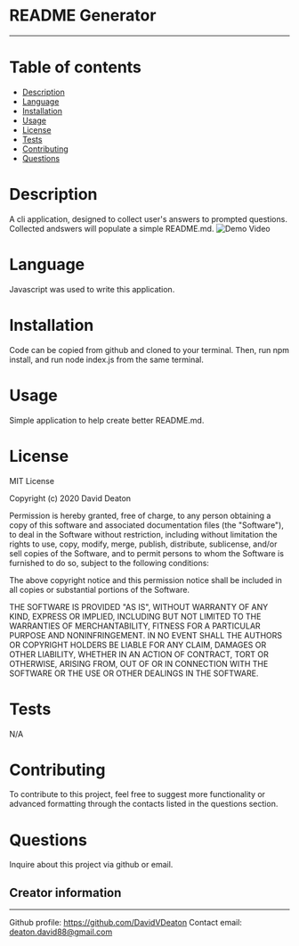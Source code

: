 # README Generator
---

# Table of contents
- [Description](#description)
- [Language](#language)
- [Installation](#installation)
- [Usage](#usage)
- [License](#license)
- [Tests](#tests)
- [Contributing](#Contributing)
- [Questions](#questions)


# Description
A cli application, designed to collect user's answers to prompted questions.  Collected andswers will populate a simple README.md.
![Demo Video]()

# Language
Javascript was used to write this application.

# Installation
Code can be copied from github and cloned to your terminal.  Then, run npm install, and run node index.js from the same terminal.

# Usage
Simple application to help create better README.md.

# License
MIT License

Copyright (c) 2020 David Deaton

Permission is hereby granted, free of charge, to any person obtaining a copy
of this software and associated documentation files (the "Software"), to deal
in the Software without restriction, including without limitation the rights
to use, copy, modify, merge, publish, distribute, sublicense, and/or sell
copies of the Software, and to permit persons to whom the Software is
furnished to do so, subject to the following conditions:

The above copyright notice and this permission notice shall be included in all
copies or substantial portions of the Software.

THE SOFTWARE IS PROVIDED "AS IS", WITHOUT WARRANTY OF ANY KIND, EXPRESS OR
IMPLIED, INCLUDING BUT NOT LIMITED TO THE WARRANTIES OF MERCHANTABILITY,
FITNESS FOR A PARTICULAR PURPOSE AND NONINFRINGEMENT. IN NO EVENT SHALL THE
AUTHORS OR COPYRIGHT HOLDERS BE LIABLE FOR ANY CLAIM, DAMAGES OR OTHER
LIABILITY, WHETHER IN AN ACTION OF CONTRACT, TORT OR OTHERWISE, ARISING FROM,
OUT OF OR IN CONNECTION WITH THE SOFTWARE OR THE USE OR OTHER DEALINGS IN THE
SOFTWARE.

# Tests
N/A

# Contributing
To contribute to this project, feel free to suggest more functionality or advanced formatting through the contacts listed in the questions section.

# Questions
Inquire about this project via github or email.

## Creator information
---
Github profile: https://github.com/DavidVDeaton
Contact email: deaton.david88@gmail.com